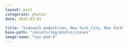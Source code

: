 ```yaml
---
layout: post
categories: photos
date: 2015-03-01

title: "Sidewalk pedestrian, New York City, New York"
base-path: "/assets/img/photos/scenes"
image-name: "nyc-ped-4"
---
```


